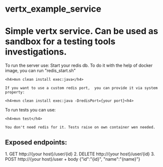 # vertx_example_service

<h1>Simple vertx service. Can be used as sandbox for a testing tools investigations.</h1>

To run the server use:
    Start your redis db.
    To do it with the help of docker image, you can run "redis_start.sh"
    
    <h4>mvn clean install exec:java</h4>
    
    If you want to use a custom redis port,  you can provide it via system property:
    
    <h4>mvn clean install exec:java -DredisPort={your port}<h4>
    
To run tests you can use:

    <h4>mvn test</h4>

    You don't need redis for it. Tests raise on own container wen needed.

<h2>Exposed endpoints:</h2>
    1. GET http://{your host}/user/{id}
    2. DELETE http://{your host}/user/{id}
    3. POST http://{your host}/user + body {"id":"{id}", "name":"{name}"}
        
